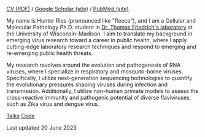 [CV (PDF)](https://rieshunter.github.io/CV/CV.pdf) / [Google Scholar (site)](https://scholar.google.com/citations?user=4QvLQg4AAAAJ&hl=en&oi=ao) / [PubMed (site)](https://pubmed.ncbi.nlm.nih.gov/?term=Ries+Hunter+J)

My name is Hunter Ries (pronounced like "fleece"), and I am a Cellular and Molecular Pathology Ph.D. student in [Dr. Thomas Friedrich's laboratory](https://friedrichlab.vetmed.wisc.edu/) at the University of Wisconsin–Madison. I aim to translate my background in emerging virus research toward a career in public health, where I apply cutting-edge laboratory research techniques and respond to emerging and re-emerging public health threats.

My research revolves around the evolution and pathogenesis of RNA viruses, where I specialize in respiratory and mosquito-borne viruses. Specifically, I utilize next-generation sequencing technologies to quantify the evolutionary pressures shaping viruses during infection and transmission. Additionally, I utilize non-human primate models to assess the cross-reactive immunity and pathogenic potential of diverse flaviviruses, such as Zika virus and dengue virus. 

[Talks](https://rieshunter.github.io/Talks/Talks.html)
[Code](https://rieshunter.github.io/Code/Code.html)


Last updated 20 June 2023
